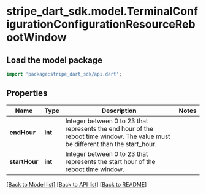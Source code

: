 # stripe_dart_sdk.model.TerminalConfigurationConfigurationResourceRebootWindow

## Load the model package
```dart
import 'package:stripe_dart_sdk/api.dart';
```

## Properties
Name | Type | Description | Notes
------------ | ------------- | ------------- | -------------
**endHour** | **int** | Integer between 0 to 23 that represents the end hour of the reboot time window. The value must be different than the start_hour. | 
**startHour** | **int** | Integer between 0 to 23 that represents the start hour of the reboot time window. | 

[[Back to Model list]](../README.md#documentation-for-models) [[Back to API list]](../README.md#documentation-for-api-endpoints) [[Back to README]](../README.md)


